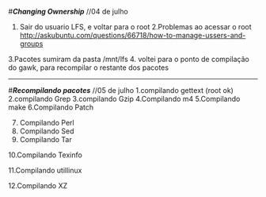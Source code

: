  #*****Changing Ownership*****
//04 de julho

 1. Sair do usuario LFS, e voltar para o root
 2.Problemas ao acessar o root 
 http://askubuntu.com/questions/66718/how-to-manage-ussers-and-groups
 
 3.Pacotes sumiram da pasta /mnt/lfs 
 4. voltei para o ponto de compilação do gawk, para recompilar o restante dos pacotes


-------------------------------
 #*****Recompilando pacotes*****
//05 de julho 
1.compilando gettext (root ok)
2.compilando Grep
3.compilando Gzip
4.Compilando m4
5.Compilando make
6.Compilando Patch

7. Compilando Perl
8. Compilando Sed 
9. Compilando Tar

10.Compilando Texinfo

11.Compilando utillinux

12.Compilando XZ